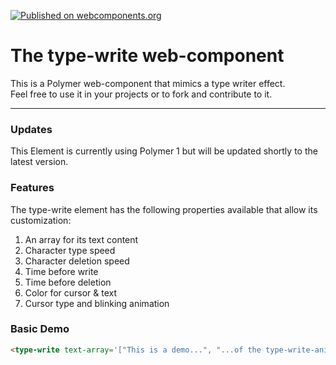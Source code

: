 [![Published on webcomponents.org](https://img.shields.io/badge/webcomponents.org-published-blue.svg)](https://www.webcomponents.org/element/contis2908/type-write)

# The type-write web-component
This is a Polymer web-component that mimics a type writer effect. <br/>
Feel free to use it in your projects or to fork and contribute to it.

----
### Updates
This Element is currently using Polymer 1 but will be updated shortly to the latest version.

### Features
The type-write element has the following properties available that allow its customization:

1. An array for its text content
2. Character type speed
3. Character deletion speed
4. Time before write
5. Time before deletion
6. Color for cursor & text
7. Cursor type and blinking animation


### Basic Demo
<!--
```
<script src="../webcomponentsjs/webcomponents-lite.js"></script>
<custom-element-demo>
  <template>
    <link rel="import" href="type-write.html">
    <next-code-block></next-code-block>
  </template>
</custom-element-demo>
```
-->
```html
<type-write text-array='["This is a demo...", "...of the type-write-animation element"]'></type-write>
```
